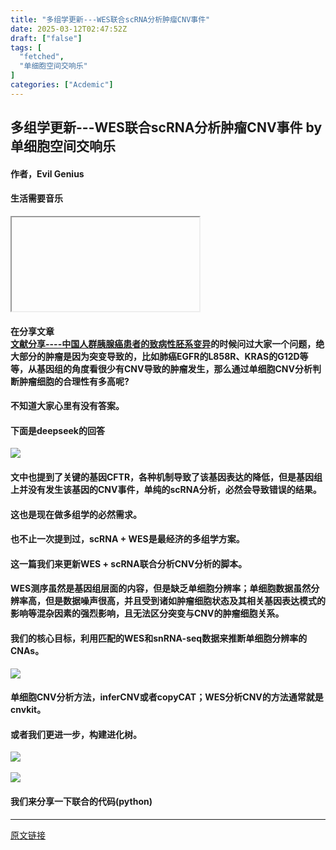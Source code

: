 ```yaml
---
title: "多组学更新---WES联合scRNA分析肿瘤CNV事件"
date: 2025-03-12T02:47:52Z
draft: ["false"]
tags: [
  "fetched",
  "单细胞空间交响乐"
]
categories: ["Acdemic"]
---
```

多组学更新---WES联合scRNA分析肿瘤CNV事件 by 单细胞空间交响乐
------
<div><h4 data-line="0"><span leaf="">作者，Evil Genius</span></h4><h4 data-line="0"><span leaf="">生活需要音乐</span></h4><section nodeleaf=""><iframe data-src="https://mp.weixin.qq.com/mp/readtemplate?t=pages/video_player_tmpl&amp;action=mpvideo&amp;auto=0&amp;vid=wxv_3893522519218667529" data-mpvid="wxv_3893522519218667529" data-vidtype="2" data-cover="http%3A%2F%2Fmmbiz.qpic.cn%2Fmmbiz_jpg%2FsrXAibe95MmlweSqUx8dInY9TLXjibGpfxROHdShzRkyv28rcKQpiatCqJJbPMTbh328xG3fmppPZFicRfwLsicicuQg%2F0%3Fwx_fmt%3Djpeg" data-ratio="1.7777777777777777" data-w="1920"></iframe></section><h4 data-line="2"><span leaf="">在分享文章</span><span leaf=""><br></span><span leaf=""><a href="https://mp.weixin.qq.com/s?__biz=Mzg2MDY1NTYyOQ==&amp;mid=2247495090&amp;idx=1&amp;sn=7034605736be957d579842e2740f9849&amp;scene=21#wechat_redirect" textvalue="文献分享----中国人群胰腺癌患者的致病性胚系变异" data-itemshowtype="0" target="_blank" linktype="text" data-linktype="2"><span textstyle="">文献分享----中国人群胰腺癌患者的致病性胚系变异</span></a></span><span leaf="">的时候问过大家一个问题，绝大部分的肿瘤是因为突变导致的，比如肺癌EGFR的L858R、KRAS的G12D等等，从基因组的角度看很少有CNV导致的肿瘤发生，那么通过单细胞CNV分析判断肿瘤细胞的合理性有多高呢?</span></h4><h4 data-line="4"><span leaf="">不知道大家心里有没有答案。</span></h4><h4><span leaf="">下面是deepseek的回答</span></h4><section nodeleaf=""><img data-imgfileid="100011500" data-s="300,640" data-src="https://mmbiz.qpic.cn/mmbiz_png/srXAibe95MmlweSqUx8dInY9TLXjibGpfxjDPaC7nbKY0ByiclJs3S4cibRsVf028ia26IiaZk0AaOFFRSbTpnO0aacQ/640?wx_fmt=png&amp;from=appmsg" data-type="png" type="block" src="https://mmbiz.qpic.cn/mmbiz_png/srXAibe95MmlweSqUx8dInY9TLXjibGpfxjDPaC7nbKY0ByiclJs3S4cibRsVf028ia26IiaZk0AaOFFRSbTpnO0aacQ/640?wx_fmt=png&amp;from=appmsg"></section><h4 data-line="6"><span leaf=""><span textstyle="">文中也提到了关键的基因CFTR，各种机制导致了该基因表达的降低，但是基因组上并没有发生该基因的CNV事件，单纯的scRNA分析，必然会导致错误的结果。</span></span></h4><h4 data-line="8"><span leaf="">这也是现在做多组学的必然需求。</span></h4><h4 data-line="10"><span leaf="">也不止一次提到过，<span textstyle="">scRNA + WES是最经济的多组学方案。</span></span></h4><h4 data-line="12"><span leaf="">这一篇我们来更新WES + scRNA联合分析CNV分析的脚本。</span></h4><h4 data-line="14"><span leaf=""><span textstyle="">WES测序虽然是基因组层面的内容，但是缺乏单细胞分辨率；单细胞数据虽然分辨率高，但是数据噪声很高，并且受到诸如肿瘤细胞状态及其相关基因表达模式的影响等混杂因素的强烈影响，且无法区分突变与CNV的肿瘤细胞关系。</span></span></h4><h4 data-line="16"><span leaf="">我们的核心目标，<span textstyle="">利用匹配的WES和snRNA-seq数据来推断单细胞分辨率的CNAs。</span></span></h4><section nodeleaf=""><img data-imgfileid="100011468" data-ratio="0.7305555555555555" data-src="https://mmbiz.qpic.cn/mmbiz_jpg/srXAibe95MmlweSqUx8dInY9TLXjibGpfxGL831rG8LXXXgRgHFXz0rLjo3X8tANfWv0JxMxVbmj0tbPD7q0ibSIA/640?wx_fmt=other&amp;from=appmsg" data-type="other" data-w="1080" src="https://mmbiz.qpic.cn/mmbiz_jpg/srXAibe95MmlweSqUx8dInY9TLXjibGpfxGL831rG8LXXXgRgHFXz0rLjo3X8tANfWv0JxMxVbmj0tbPD7q0ibSIA/640?wx_fmt=other&amp;from=appmsg"></section><h4 data-line="19"><span leaf="">单细胞CNV分析方法，<span textstyle="">inferCNV或者copyCAT；WES分析CNV的方法通常就是cnvkit。</span></span></h4><h4 data-line="21"><span leaf="">或者我们更进一步，构建进化树。</span></h4><section nodeleaf=""><img data-imgfileid="100011465" data-ratio="0.2639751552795031" data-src="https://mmbiz.qpic.cn/mmbiz_jpg/srXAibe95MmlweSqUx8dInY9TLXjibGpfxux04bT5LHVILzHysYfAdqApbaMxaHf9XXd1IQcxTSElFWEdANZOhCw/640?wx_fmt=other&amp;from=appmsg" data-type="other" data-w="966" src="https://mmbiz.qpic.cn/mmbiz_jpg/srXAibe95MmlweSqUx8dInY9TLXjibGpfxux04bT5LHVILzHysYfAdqApbaMxaHf9XXd1IQcxTSElFWEdANZOhCw/640?wx_fmt=other&amp;from=appmsg"></section><section><span leaf=""><br></span></section><section nodeleaf=""><img data-imgfileid="100011467" data-ratio="0.5609284332688588" data-src="https://mmbiz.qpic.cn/mmbiz_jpg/srXAibe95MmlweSqUx8dInY9TLXjibGpfx3PjezONmukicSKIJ2sn8RcowbERxRzumHFgujebvz29IASUnG8dReWA/640?wx_fmt=other&amp;from=appmsg" data-type="other" data-w="1034" src="https://mmbiz.qpic.cn/mmbiz_jpg/srXAibe95MmlweSqUx8dInY9TLXjibGpfx3PjezONmukicSKIJ2sn8RcowbERxRzumHFgujebvz29IASUnG8dReWA/640?wx_fmt=other&amp;from=appmsg"></section><h4 data-line="25"><span leaf="">我们来分享一下联合的代码(python)</span></h4><p><mp-pay-preview-filter data-offset="22"></mp-pay-preview-filter></p></div>  
<hr>
<a href="https://mp.weixin.qq.com/s/Cy1kDg0DmF3EQgaJP29G4w",target="_blank" rel="noopener noreferrer">原文链接</a>
